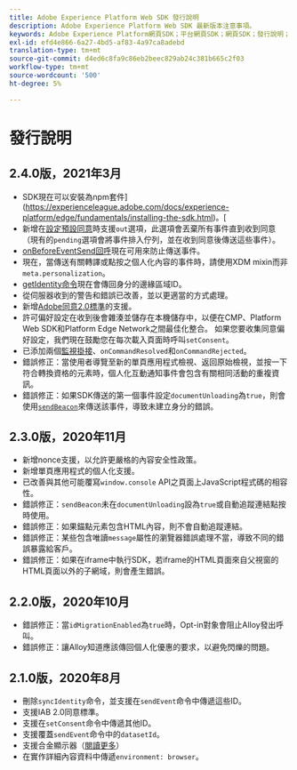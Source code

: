 ```yaml
---
title: Adobe Experience Platform Web SDK 發行說明
description: Adobe Experience Platform Web SDK 最新版本注意事項。
keywords: Adobe Experience Platform網頁SDK；平台網頁SDK；網頁SDK；發行說明；
exl-id: efd4e866-6a27-4bd5-af83-4a97ca8adebd
translation-type: tm+mt
source-git-commit: d4ed6c8fa9c86eb2beec829ab24c381b665c2f03
workflow-type: tm+mt
source-wordcount: '500'
ht-degree: 5%

---
```


# 發行說明

## 2.4.0版，2021年3月

* SDK現在可以安裝為npm套件](https://experienceleague.adobe.com/docs/experience-platform/edge/fundamentals/installing-the-sdk.html)。[
* 新增在[設定預設同意](https://experienceleague.adobe.com/docs/experience-platform/edge/fundamentals/configuring-the-sdk.html#default-consent)時支援`out`選項，此選項會丟棄所有事件直到收到同意（現有的`pending`選項會將事件排入佇列，並在收到同意後傳送這些事件）。
* [onBeforeEventSend回呼](https://experienceleague.adobe.com/docs/experience-platform/edge/fundamentals/configuring-the-sdk.html#onbeforeeventsend)現在可用來防止傳送事件。
* 現在，當傳送有關轉譯或點按之個人化內容的事件時，請使用XDM mixin而非`meta.personalization`。
* [getIdentity命令](https://experienceleague.adobe.com/docs/experience-platform/edge/identity/overview.html#retrieving-the-visitor-id)現在會傳回身分的邊緣區域ID。
* 從伺服器收到的警告和錯誤已改善，並以更適當的方式處理。
* 新增[Adobe同意2.0標準](https://experienceleague.adobe.com/docs/experience-platform/edge/consent/supporting-consent.html?communicating-consent-preferences-via-the-adobe-standard)的支援。
* 許可偏好設定在收到後會雜湊並儲存在本機儲存中，以便在CMP、Platform Web SDK和Platform Edge Network之間最佳化整合。 如果您要收集同意偏好設定，我們現在鼓勵您在每次載入頁面時呼叫`setConsent`。
* 已添加兩個[監視掛接](https://github.com/adobe/alloy/wiki/Monitoring-Hooks)、`onCommandResolved`和`onCommandRejected`。
* 錯誤修正：當使用者導覽至新的單頁應用程式檢視、返回原始檢視，並按一下符合轉換資格的元素時，個人化互動通知事件會包含有關相同活動的重複資訊。
* 錯誤修正：如果SDK傳送的第一個事件設定`documentUnloading`為`true`，則會使用[`sendBeacon`](https://developer.mozilla.org/zh-TW/docs/Web/API/Navigator/sendBeacon)來傳送該事件，導致未建立身分的錯誤。

## 2.3.0版，2020年11月

* 新增nonce支援，以允許更嚴格的內容安全性政策。
* 新增單頁應用程式的個人化支援。
* 已改善與其他可能覆寫`window.console` API之頁面上JavaScript程式碼的相容性。
* 錯誤修正：`sendBeacon`未在`documentUnloading`設為`true`或自動追蹤連結點按時使用。
* 錯誤修正：如果錨點元素包含HTML內容，則不會自動追蹤連結。
* 錯誤修正：某些包含唯讀`message`屬性的瀏覽器錯誤處理不當，導致不同的錯誤暴露給客戶。
* 錯誤修正：如果在iframe中執行SDK，若iframe的HTML頁面來自父視窗的HTML頁面以外的子網域，則會產生錯誤。

## 2.2.0版，2020年10月

* 錯誤修正：當`idMigrationEnabled`為`true`時，Opt-in對象會阻止Alloy發出呼叫。
* 錯誤修正：讓Alloy知道應該傳回個人化優惠的要求，以避免閃爍的問題。

## 2.1.0版，2020年8月

* 刪除`syncIdentity`命令，並支援在`sendEvent`命令中傳遞這些ID。
* 支援IAB 2.0同意標準。
* 支援在`setConsent`命令中傳遞其他ID。
* 支援覆蓋`sendEvent`命令中的`datasetId`。
* 支援合金顯示器（[閱讀更多](https://github.com/adobe/alloy/wiki/Monitoring-Hooks)）
* 在實作詳細內容資料中傳遞`environment: browser`。

